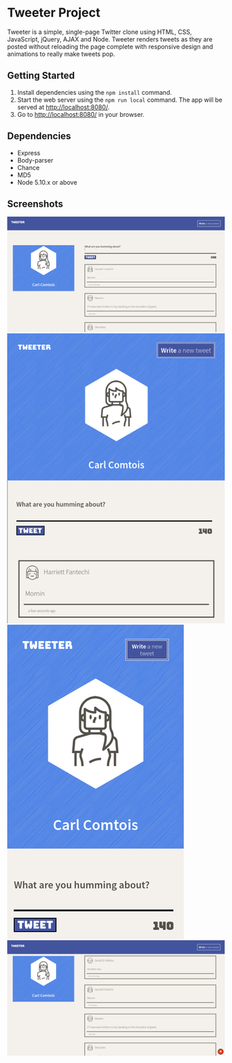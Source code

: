 # Tweeter Project

Tweeter is a simple, single-page Twitter clone using HTML, CSS, JavaScript, jQuery, AJAX and Node. Tweeter renders tweets as they are posted without reloading the page complete with responsive design and animations to really make tweets pop. 

## Getting Started

1. Install dependencies using the `npm install` command.
2. Start the web server using the `npm run local` command. The app will be served at <http://localhost:8080/>.
3. Go to <http://localhost:8080/> in your browser.

## Dependencies

- Express
- Body-parser
- Chance
- MD5
- Node 5.10.x or above

## Screenshots

!['Screenshot of desktop view'](https://github.com/TheMartonfi/tweeter/blob/master/docs/desktop-tweeter.png?raw=true)
!['Screenshot of tablet view'](https://github.com/TheMartonfi/tweeter/blob/master/docs/tablet-tweeter.png?raw=true)
!['Screenshot of smartphone view'](https://github.com/TheMartonfi/tweeter/blob/master/docs/smartphone-tweeter.png?raw=true)
!['Screenshot of collapsed compose box'](https://github.com/TheMartonfi/tweeter/blob/master/docs/tweeter-compose-collapse.png?raw=true)
